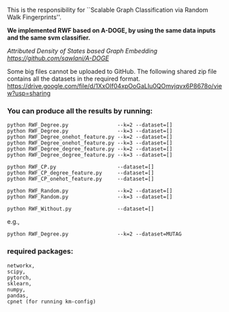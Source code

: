 This is the responsibility for ``Scalable Graph Classification via Random Walk Fingerprints''.


**We implemented RWF based on A-DOGE, by using the same data inputs and the same svm classifier.**

  _Attributed Density of States based Graph Embedding
  https://github.com/sawlani/A-DOGE_


Some big files cannot be uploaded to GitHub.
The following shared zip file contains all the datasets in the required format. 
https://drive.google.com/file/d/1XxOIf04xpOoGaLIu0QOmvjqvx6P8678o/view?usp=sharing


### You can produce all the results by running:
```
python RWF_Degree.py                --k=2 --dataset=[]
python RWF_Degree.py                --k=3 --dataset=[]
python RWF_Degree_onehot_feature.py --k=2 --dataset=[]
python RWF_Degree_onehot_feature.py --k=3 --dataset=[]
python RWF_Degree_degree_feature.py --k=2 --dataset=[]
python RWF_Degree_degree_feature.py --k=3 --dataset=[]

python RWF_CP.py                    --dataset=[]
python RWF_CP_degree_feature.py     --dataset=[]
python RWF_CP_onehot_feature.py     --dataset=[]

python RWF_Random.py                --k=2 --dataset=[]
python RWF_Random.py                --k=3 --dataset=[]

python RWF_Without.py               --dataset=[]
```


e.g., 
```
python RWF_Degree.py                --k=2 --dataset=MUTAG
```

### required packages:
```
networkx,
scipy,
pytorch,
sklearn,
numpy,
pandas,
cpnet (for running km-config)
```

